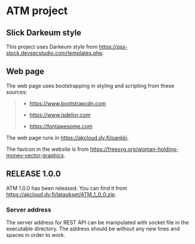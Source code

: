# ATM project

## Slick Darkeum style

This project uses Darkeum style from <https://qss-stock.devsecstudio.com/templates.php>.

## Web page

The web page uses bootstrapping in styling and scripting from these sources:

>- <https://www.bootstrapcdn.com>
>
>- <https://www.jsdelivr.com>
>
>- <https://fontawesome.com>

The web page runs in <https://akcloud.dy.fi/pankki>.

The favicon in the website is from <https://freesvg.org/woman-holding-money-vector-graphics>.

## RELEASE 1.0.0

ATM 1.0.0 has been released. You can find it from <https://akcloud.dy.fi/lataukset/ATM_1_0_0.zip>.

### Server address

The server address for REST API can be manipulated with socket file in the executable directory. The address should be without any new lines and spaces in order to work.
